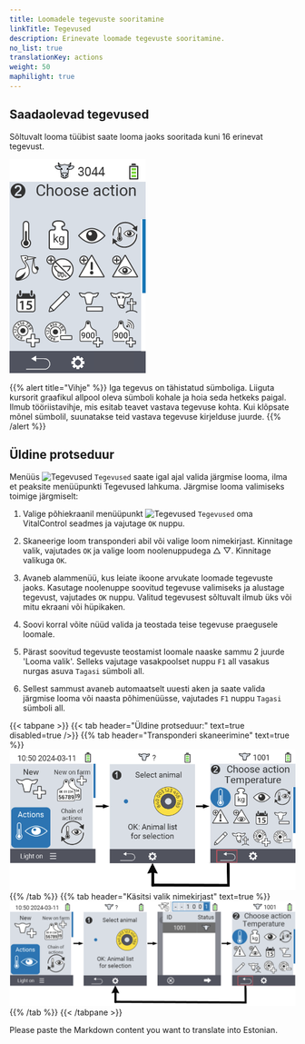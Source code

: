 ```yaml
---
title: Loomadele tegevuste sooritamine
linkTitle: Tegevused
description: Erinevate loomade tegevuste sooritamine.
no_list: true
translationKey: actions
weight: 50
maphilight: true
---
```

## Saadaolevad tegevused

Sõltuvalt looma tüübist saate looma jaoks sooritada kuni 16 erinevat tegevust.


<img src="images/menu2.png" alt="VitalControl Actions" title="Tegevused" usemap="#workmap" class="maphilight" />

<map name="workmap">
  <area shape="rect" coords="3,100,60,165" alt="Temperatuur" title="Mõõda oma loomade palavikku&#10;Hiireklõps: ava dokumentatsioon" href="/et/docs/actions/measure-temperature/">
  <area shape="rect" coords="60,100,118,165" alt="Kaalumine" title="Salvesta oma loomade kaal&#10;Hiireklõps: ava dokumentatsioon" href="/et/docs/actions/record-weight/">
  <area shape="rect" coords="118,100,174,165" alt="Hinnang" title="Anna oma loomadele hinnang&#10;Hiireklõps: ava dokumentatsioon" href="/et/docs/actions/rating/">
  <area shape="rect" coords="174,100,230,165" alt="Tegevuste jada" title="Rakenda ja seadista tegevuste jada&#10;Hiireklõps: ava dokumentatsioon" href="/et/docs/chain-of-actions/">
   <area shape="rect" coords="3,165,60,225" alt="Poegimine" title="Registreeri poegimine&#10;Hiireklõps: ava dokumentatsioon" href="/et/docs/actions/calving/">
   <area shape="rect" coords="60,165,120,225" alt="Lüpsilõpetamine" title="Lõpeta lehma lüpsmine või lisa ta värskete lehmade nimekirja&#10;Hiireklõps: ava dokumentatsioon" href="/et/docs/actions/dry-off/">
   <area shape="rect" coords="120,165,175,225" alt="Häire" title="Lisa ja eemalda loomi häire nimekirjast&#10;Hiireklõps: ava dokumentatsioon" href="/et/docs/actions/alarm/">
   <area shape="rect" coords="175,165,230,225" alt="Valves" title="Pane loomad valves olevate nimekirja või eemalda neid&#10;Hiireklõps: ava dokumentatsioon" href="/et/docs/actions/on-watch/">
   <area shape="rect" coords="3,225,60,280" alt="Looma ajalugu" title="Vaata looma ajalugu&#10;Hiireklõps: ava dokumentatsioon" href="/et/docs/actions/animal-history/">
   <area shape="rect" coords="60,225,120,280" alt="Muuda" title="Muuda valitud looma andmeid&#10;Hiireklõps: ava dokumentatsioon" href="/et/docs/actions/edit/">
   <area shape="rect" coords="120,225,175,280" alt="Eemalda registreering" title="Eemalda looma registreering&#10;Hiireklõps: ava dokumentatsioon" href="/et/docs/actions/unregister/">
   <area shape="rect" coords="175,225,230,280" alt="Looma kaotus" title="Registreeri looma kaotus&#10;Hiireklõps: ava dokumentatsioon" href="/et/docs/actions/animal-loss/">
   <area shape="rect" coords="3,280,60,337" alt="Seo transponder" title="Määra loomale transponder&#10;Hiireklõps: ava dokumentatsioon" href="/et/docs/actions/link-transponder/">
   <area shape="rect" coords="55,280,120,337" alt="Eemalda transponderi seos" title="Eemalda loomalt transponderi seos&#10;Hiireklõps: ava dokumentatsioon" href="/et/docs/actions/unlink-transponder/">
   <area shape="rect" coords="120,280,175,337" alt="Seo looma ID käsitsi" title="Määra loomale, kellel puudub rahvuslik looma ID, rahvuslik looma ID&#10;Hiireklõps: ava dokumentatsioon" href="/et/docs/actions/link-animal-id/#link-animal-id">
   <area shape="rect" coords="175,280,230,337" alt="Seo looma ID skaneerimisega" title="Määra loomale, kellel puudub rahvuslik looma ID, rahvuslik looma ID elektroonilise kõrvamärgi skaneerimisega&#10;Hiireklõps: ava dokumentatsioon" href="/et/docs/actions/link-animal-id/#link-animal-id-with-electronic-ear-tag-scan">

<area shape="rect" coords="100,340,140,375" alt="Settings" title="Kutsu seaded üles&#10;Hiireklõps: dokumentatsioonile" href="/et/docs/actions/setting/">
</map>

{{% alert title="Vihje" %}}
Iga tegevus on tähistatud sümboliga. Liiguta kursorit graafikul allpool oleva sümboli kohale ja hoia seda hetkeks paigal. Ilmub tööriistavihje, mis esitab teavet vastava tegevuse kohta. Kui klõpsate mõnel sümbolil, suunatakse teid vastava tegevuse kirjelduse juurde.
{{% /alert %}}

## Üldine protseduur

Menüüs <img src="/icons/actions.svg" width="40" align="bottom" alt="Tegevused" /> `Tegevused` saate igal ajal valida järgmise looma, ilma et peaksite menüüpunkti Tegevused lahkuma. Järgmise looma valimiseks toimige järgmiselt:

1. Valige põhiekraanil menüüpunkt <img src="/icons/actions.svg" width="40" align="bottom" alt="Tegevused" /> `Tegevused` oma VitalControl seadmes ja vajutage `OK` nuppu.

2. Skaneerige loom transponderi abil või valige loom nimekirjast. Kinnitage valik, vajutades `OK` ja valige loom noolenuppudega △ ▽. Kinnitage valikuga `OK`.

3. Avaneb alammenüü, kus leiate ikoone arvukate loomade tegevuste jaoks. Kasutage noolenuppe soovitud tegevuse valimiseks ja alustage tegevust, vajutades `OK` nuppu. Valitud tegevusest sõltuvalt ilmub üks või mitu ekraani või hüpikaken.

4. Soovi korral võite nüüd valida ja teostada teise tegevuse praegusele loomale.

5. Pärast soovitud tegevuste teostamist loomale naaske sammu 2 juurde 'Looma valik'. Selleks vajutage vasakpoolset nuppu `F1` all vasakus nurgas asuva `Tagasi` sümboli all.

6. Sellest sammust avaneb automaatselt uuesti aken ja saate valida järgmise looma või naasta põhimenüüsse, vajutades `F1` nuppu `Tagasi` sümboli all.

{{< tabpane >}}
{{< tab header="Üldine protseduur:" text=true disabled=true />}}
{{% tab header="Transponderi skaneerimine" text=true %}}
![VitalControl: Menüü Tegevused Üldine protseduur](images/next-animal-scan.png "Loomategevuste sooritamine, valik skaneerimise teel")
{{% /tab %}}
{{% tab header="Käsitsi valik nimekirjast" text=true %}}
![VitalControl: Menüü Tegevused Üldine protseduur](images/next-animal-manual-select.png "Loomategevuste sooritamine, käsitsi valik")
{{% /tab %}}
{{< /tabpane >}}

Please paste the Markdown content you want to translate into Estonian.

